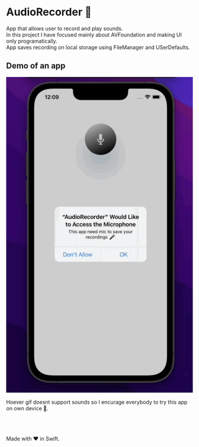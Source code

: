 # AudioRecorder 🎤
App that allows user to record and play sounds. </br>
In this project I have focused mainly about AVFoundation and making UI only programatically. </br>
App saves recording on local storage using FileManager and USerDefaults. </br>

## Demo of an app

<img src="readme_files/rec_demo.gif" alt="demo_gif" width="736"/> </br>

Hoever gif doesnt support sounds so I encurage everybody to try this app on own device 🥰.

</br></br></br>
Made with ♥️ in Swift.
